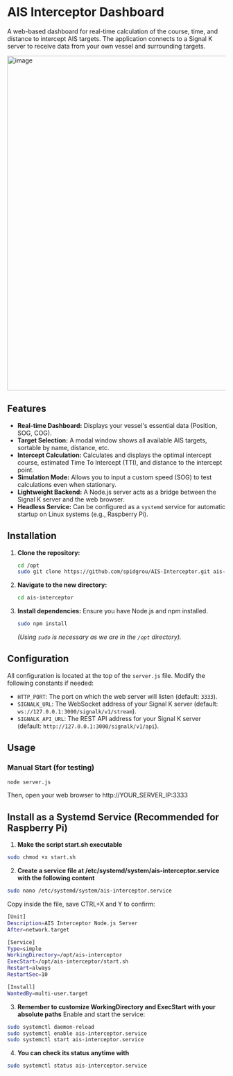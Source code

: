# AIS Interceptor Dashboard

A web-based dashboard for real-time calculation of the course, time, and distance to intercept AIS targets. The application connects to a Signal K server to receive data from your own vessel and surrounding targets.

<img width="958" height="771" alt="image" src="https://github.com/user-attachments/assets/9c318ece-f79c-41dc-8cd8-4526ad367483" />


## Features

- **Real-time Dashboard:** Displays your vessel's essential data (Position, SOG, COG).
- **Target Selection:** A modal window shows all available AIS targets, sortable by name, distance, etc.
- **Intercept Calculation:** Calculates and displays the optimal intercept course, estimated Time To Intercept (TTI), and distance to the intercept point.
- **Simulation Mode:** Allows you to input a custom speed (SOG) to test calculations even when stationary.
- **Lightweight Backend:** A Node.js server acts as a bridge between the Signal K server and the web browser.
- **Headless Service:** Can be configured as a `systemd` service for automatic startup on Linux systems (e.g., Raspberry Pi).

## Installation

1.  **Clone the repository:**
    ```bash
    cd /opt
    sudo git clone https://github.com/spidgrou/AIS-Interceptor.git ais-interceptor
    ```

2.  **Navigate to the new directory:**
    ```bash
    cd ais-interceptor
    ```

3.  **Install dependencies:**
    Ensure you have Node.js and npm installed.
    ```bash
    sudo npm install
    ```
    *(Using `sudo` is necessary as we are in the `/opt` directory).*

## Configuration

All configuration is located at the top of the `server.js` file. Modify the following constants if needed:
- `HTTP_PORT`: The port on which the web server will listen (default: `3333`).
- `SIGNALK_URL`: The WebSocket address of your Signal K server (default: `ws://127.0.0.1:3000/signalk/v1/stream`).
- `SIGNALK_API_URL`: The REST API address for your Signal K server (default: `http://127.0.0.1:3000/signalk/v1/api`).

## Usage

### Manual Start (for testing)
```bash
node server.js
```

Then, open your web browser to http://YOUR_SERVER_IP:3333



## Install as a Systemd Service (Recommended for Raspberry Pi)

1) **Make the script start.sh executable**
```bash
sudo chmod +x start.sh
```

2) **Create a service file at /etc/systemd/system/ais-interceptor.service with the following content**
```bash
sudo nano /etc/systemd/system/ais-interceptor.service
```
Copy inside the file, save CTRL+X and Y to confirm:
```bash
[Unit]
Description=AIS Interceptor Node.js Server
After=network.target

[Service]
Type=simple
WorkingDirectory=/opt/ais-interceptor
ExecStart=/opt/ais-interceptor/start.sh
Restart=always
RestartSec=10

[Install]
WantedBy=multi-user.target
```

3) **Remember to customize WorkingDirectory and ExecStart with your absolute paths**
Enable and start the service:
```bash
sudo systemctl daemon-reload
sudo systemctl enable ais-interceptor.service
sudo systemctl start ais-interceptor.service
```

4) **You can check its status anytime with**
```bash
sudo systemctl status ais-interceptor.service
```


